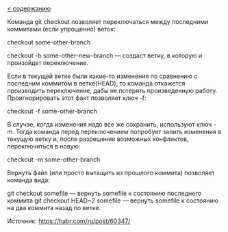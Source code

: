 [< содержанию](./readme.md)

Команда git checkout позволяет переключаться между последними коммитами (если
упрощенно) веток:

checkout some-other-branch

checkout -b some-other-new-branch — создаст ветку, в которую и произойдет
переключение.

Если в текущей ветке были какие-то изменения по сравнению с последним коммитом в
ветке(HEAD), то команда откажется производить переключение, дабы не потерять
произведенную работу. Проигнорировать этот факт позволяет ключ -f:

checkout -f some-other-branch

В случае, когда изменения надо все же сохранить, используют ключ -m. Тогда команда
перед переключением попробует залить изменения в текущую ветку и, после
разрешения возможных конфликтов, переключиться в новую:

checkout -m some-other-branch


Вернуть файл (или просто вытащить из прошлого коммита) позволяет команда вида:

git checkout somefile — вернуть somefile к состоянию последнего коммита
git checkout HEAD~2 somefile — вернуть somefile к состоянию на два коммита назад по ветке.

Источник: https://habr.com/ru/post/60347/